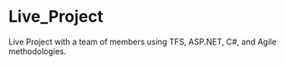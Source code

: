 # Live_Project
Live Project with a team of members using TFS, ASP.NET, C#, and Agile methodologies. 
